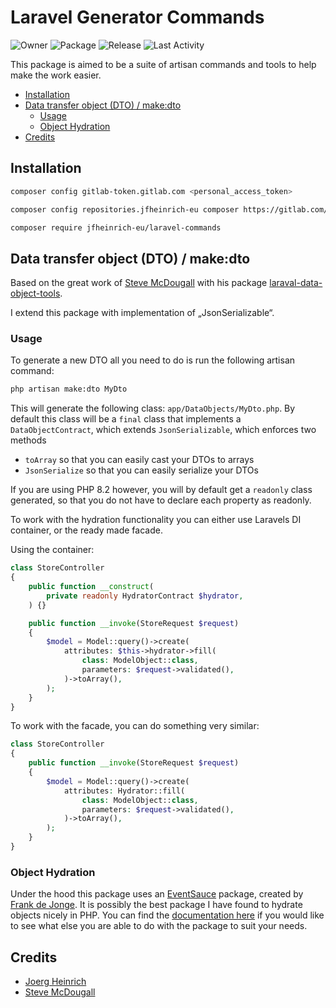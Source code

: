 # Laravel Generator Commands <!-- omit in toc -->

<!-- BADGES_START -->
![Owner](../-/jobs/artifacts/main/raw/public/badges/owner.svg?job=badges)
![Package](../-/jobs/artifacts/main/raw/public/badges/name.svg?job=badges)
![Release](../-/jobs/artifacts/main/raw/public/badges/release.svg?job=badges)
![Last Activity](../-/jobs/artifacts/main/raw/public/badges/last_activity_at.svg?job=badges)
<!-- BADGES_END -->

This package is aimed to be a suite of artisan commands and tools to help make the work easier.

- [Installation](#installation)
- [Data transfer object (DTO) / make:dto](#data-transfer-object-dto--makedto)
  - [Usage](#usage)
  - [Object Hydration](#object-hydration)
- [Credits](#credits)

## Installation

```bash
composer config gitlab-token.gitlab.com <personal_access_token>

composer config repositories.jfheinrich-eu composer https://gitlab.com/api/v4/group/jfheinrich-eu/-/packages/composer/

composer require jfheinrich-eu/laravel-commands
```

## Data transfer object (DTO) / make:dto

Based on the great work of [Steve McDougall](https://github.com/JustSteveKing) with his package [laraval-data-object-tools](https://github.com/JustSteveKing/laravel-data-object-tools).

I extend this package with implementation of „JsonSerializable“.

### Usage

To generate a new DTO all you need to do is run the following artisan command:

```bash
php artisan make:dto MyDto
```

This will generate the following class: `app/DataObjects/MyDto.php`. By default this class
will be a `final` class that implements a `DataObjectContract`, which extends `JsonSerializable`, which enforces two methods

- `toArray` so that you can easily cast your DTOs to arrays
- `JsonSerialize` so that you can easily serialize your DTOs

If you are using PHP 8.2 however, you will by default get a `readonly` class generated, so that you do not have
to declare each property as readonly.

To work with the hydration functionality you can either use Laravels DI container, or the ready made facade.

Using the container:

```php
class StoreController
{
    public function __construct(
        private readonly HydratorContract $hydrator,
    ) {}

    public function __invoke(StoreRequest $request)
    {
        $model = Model::query()->create(
            attributes: $this->hydrator->fill(
                class: ModelObject::class,
                parameters: $request->validated(),
            )->toArray(),
        );
    }
}
```

To work with the facade, you can do something very similar:

```php
class StoreController
{
    public function __invoke(StoreRequest $request)
    {
        $model = Model::query()->create(
            attributes: Hydrator::fill(
                class: ModelObject::class,
                parameters: $request->validated(),
            )->toArray(),
        );
    }
}
```

### Object Hydration

Under the hood this package uses an [EventSauce](https://eventsauce.io) package, created by [Frank de Jonge](https://twitter.com/frankdejonge). It is possibly the
best package I have found to hydrate objects nicely in PHP. You can find the [documentation here](https://github.com/EventSaucePHP/ObjectHydrator)
if you would like to see what else you are able to do with the package to suit your needs.

## Credits

- [Joerg Heinrich](https://gitlab.com/j.f.heinrich)
- [Steve McDougall](https://github.com/JustSteveKing)

